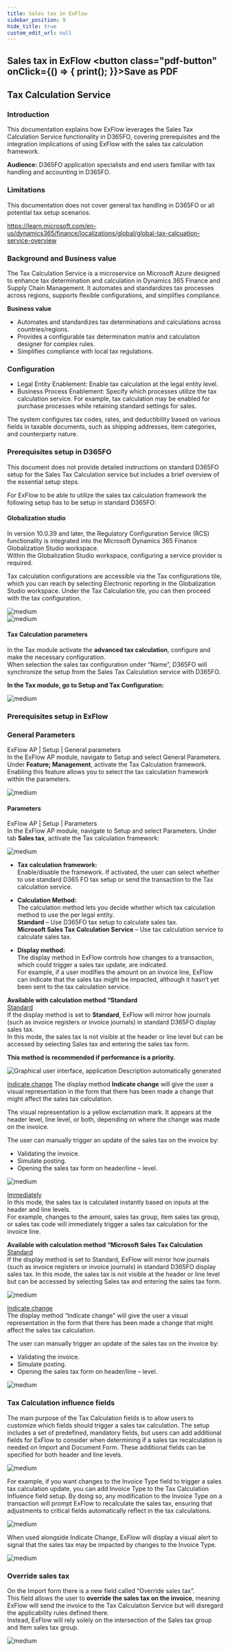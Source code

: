 ```yaml
---
title: Sales tax in ExFlow
sidebar_position: 9
hide_title: true
custom_edit_url: null
---
```

## Sales tax in ExFlow <button class="pdf-button" onClick={() => { print(); }}>Save as PDF</button>

## Tax Calculation Service

### Introduction
This documentation explains how ExFlow leverages the Sales Tax Calculation Service functionality in D365FO, covering prerequisites and the integration implications of using ExFlow with the sales tax calculation framework.<br/>

**Audience:** D365FO application specialists and end users familiar with tax handling and accounting in D365FO.

### Limitations
This documentation does not cover general tax handling in D365FO or all potential tax setup scenarios.

https://learn.microsoft.com/en-us/dynamics365/finance/localizations/global/global-tax-calcuation-service-overview

### Background and Business value
The Tax Calculation Service is a microservice on Microsoft Azure designed to enhance tax determination and calculation in Dynamics 365 Finance and Supply Chain Management. It automates and standardizes tax processes across regions, supports flexible configurations, and simplifies compliance.

**Business value**
- Automates and standardizes tax determinations and calculations across countries/regions.
- Provides a configurable tax determination matrix and calculation designer for complex rules.
- Simplifies compliance with local tax regulations.

### Configuration
- Legal Entity Enablement: Enable tax calculation at the legal entity level.
- Business Process Enablement: Specify which processes utilize the tax calculation service. For example, tax calculation may be enabled for purchase processes while retaining standard settings for sales.<br/>

The system configures tax codes, rates, and deductibility based on various fields in taxable documents, such as shipping addresses, item categories, and counterparty nature.<br/>

### Prerequisites setup in D365FO
This document does not provide detailed instructions on standard D365FO setup for the Sales Tax Calculation service but includes a brief overview of the essential setup steps.<br/>

For ExFlow to be able to utilize the sales tax calculation framework the following setup has to be setup in standard D365FO:<br/>

#### Globalization studio
In version 10.0.39 and later, the Regulatory Configuration Service (RCS) functionality is integrated into the Microsoft Dynamics 365 Finance Globalization Studio workspace.<br/> 
Within the Globalization Studio workspace, configuring a service provider is required.<br/>

Tax calculation configurations are accessible via the Tax configurations tile, which you can reach by selecting Electronic reporting in the Globalization Studio workspace.
Under the Tax Calculation tile, you can then proceed with the tax configuration.<br/>

![medium](@site/static/img/media/Image739.png)
<br/>
![medium](@site/static/img/media/Image740.png)
<br/>

#### Tax Calculation parameters
In the Tax module activate the **advanced tax calculation**, configure and make the necessary configuration.<br/>
When selection the sales tax configuration under “Name”, D365FO will synchronize the setup from the Sales Tax Calculation service with D365FO.<br/>

**In the Tax module, go to Setup and Tax Configuration:**<br/>

![medium](@site/static/img/media/Image741.png)

### Prerequisites setup in ExFlow

### General Parameters
ExFlow AP \| Setup \| General parameters<br/>
In the ExFlow AP module, navigate to Setup and select General Parameters. Under **Feature; Management**, activate the Tax Calculation framework.<br/>
Enabling this feature allows you to select the tax calculation framework within the parameters.<br/>

![medium](@site/static/img/media/Image743.png)

#### Parameters
ExFlow AP \| Setup \| Parameters<br/> 
In the ExFlow AP module, navigate to Setup and select Parameters. Under tab **Sales tax**, activate the Tax calculation framework:<br/> 

![medium](@site/static/img/media/Image742.png)

- **Tax calculation framework:**<br/>
Enable/disable the framework. If activated, the user can select whether to use standard D365 FO tax setup or send the transaction to the Tax calculation service. 

- **Calculation Method:**<br/>
The calculation method lets you decide whether which tax calculation method to use the per legal entity.<br/>
**Standard** – Use D365FO tax setup to calculate sales tax.<br/>
**Microsoft Sales Tax Calculation Service** – Use tax calculation service to calculate sales tax.<br/>

- **Display method:**<br/>
The display method in ExFlow controls how changes to a transaction, which could trigger a sales tax update, are indicated.<br/>
For example, if a user modifies the amount on an invoice line, ExFlow can indicate that the sales tax might be impacted, although it hasn’t yet been sent to the tax calculation service.<br/>

**Available with calculation method “Standard**<br/>
<u>Standard</u>
<br/>
If the display method is set to **Standard**, ExFlow will mirror how journals (such as invoice registers or invoice journals) in standard D365FO display sales tax.<br/>
In this mode, the sales tax is not visible at the header or line level but can be accessed by selecting Sales tax and entering the sales tax form.<br/>

**This method is recommended if performance is a priority.**<br/>

![Graphical user interface, application Description automatically generated](@site/static/img/media/image744.png)

<u>Indicate change</u>
The display method **Indicate change** will give the user a visual representation in the form that there has been made a change that might affect the sales tax calculation.<br/>

The visual representation is a yellow exclamation mark. It appears at the header level, line level, or both, depending on where the change was made on the invoice.<br/>

The user can manually trigger an update of the sales tax on the invoice by:<br/>
-	Validating the invoice.
-	Simulate posting.
-	Opening the sales tax form on header/line – level.<br/>

![medium](@site/static/img/media/Image745.png)

<u>Immediately</u>
<br/>
In this mode, the sales tax is calculated instantly based on inputs at the header and line levels.<br/>
For example, changes to the amount, sales tax group, item sales tax group, or sales tax code will immediately trigger a sales tax calculation for the invoice line.<br/>

**Available with calculation method “Microsoft Sales Tax Calculation**<br/>
<u>Standard</u>
<br/>
If the display method is set to Standard, ExFlow will mirror how journals (such as invoice registers or invoice journals) in standard D365FO display sales tax. In this mode, the sales tax is not visible at the header or line level but can be accessed by selecting Sales tax and entering the sales tax form.<br/>

![medium](@site/static/img/media/Image746.png)

<u>Indicate change</u>
<br/>
The display method “Indicate change” will give the user a visual representation in the form that there has been made a change that might affect the sales tax calculation.<br/>

The user can manually trigger an update of the sales tax on the invoice by:<br/>
-	Validating the invoice.
-	Simulate posting.
-	Opening the sales tax form on header/line – level.<br/>

![medium](@site/static/img/media/Image747.png)

### Tax Calculation influence fields
The main purpose of the Tax Calculation fields is to allow users to customize which fields should trigger a sales tax calculation. The setup includes a set of predefined, mandatory fields, but users can add additional fields for ExFlow to consider when determining if a sales tax recalculation is needed on Import and Document Form.
These additional fields can be specified for both header and line levels.<br/>

![medium](@site/static/img/media/Image748.png)

For example, if you want changes to the Invoice Type field to trigger a sales tax calculation update, you can add Invoice Type to the Tax Calculation Influence field setup. By doing so, any modification to the Invoice Type on a transaction will prompt ExFlow to recalculate the sales tax, ensuring that adjustments to critical fields automatically reflect in the tax calculations.<br/>

![medium](@site/static/img/media/Image749.png)

When used alongside Indicate Change, ExFlow will display a visual alert to signal that the sales tax may be impacted by changes to the Invoice Type.<br/>

![medium](@site/static/img/media/Image750.png)

### Override sales tax
On the Import form there is a new field called “Override sales tax”.<br/>
This field allows the user to **override the sales tax on the invoice**, meaning ExFlow will send the invoice to the Tax Calculation Service but will disregard the applicability rules defined there.<br/>
Instead, ExFlow will rely solely on the intersection of the Sales tax group and Item sales tax group.
<br/>

![medium](@site/static/img/media/Image751.png)



